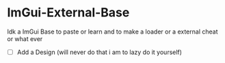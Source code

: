 # ImGui-External-Base
Idk a ImGui Base to paste or learn and to make a loader or a external cheat or what ever

- [ ] Add a Design (will never do that i am to lazy do it yourself)
